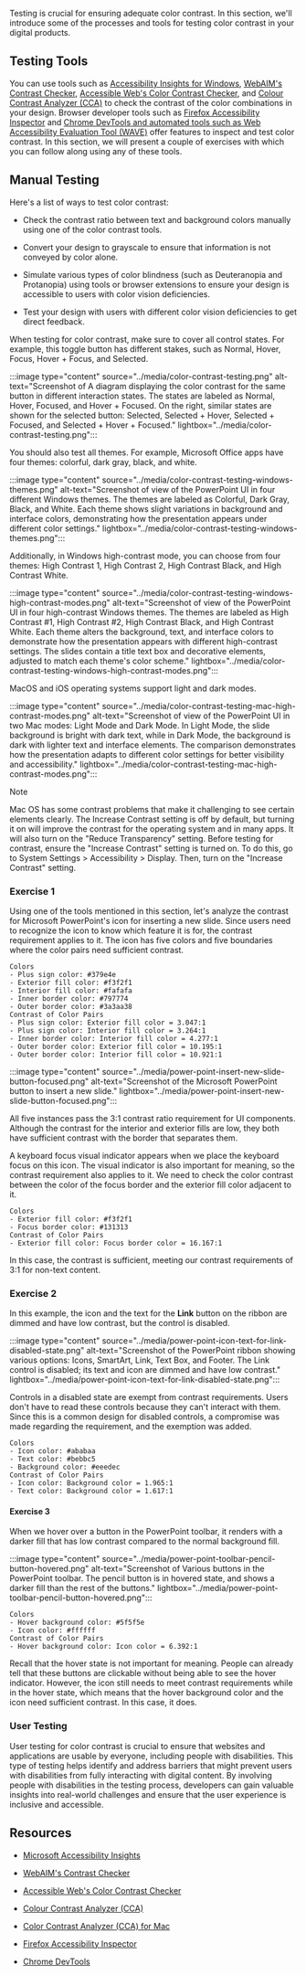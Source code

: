 Testing is crucial for ensuring adequate color contrast. In this section, we'll introduce some of the processes and tools for testing color contrast in your digital products. 

## Testing Tools

You can use tools such as [Accessibility Insights for Windows](https://accessibilityinsights.io/docs/windows/overview/), [WebAIM's Contrast Checker](https://webaim.org/resources/contrastchecker/), [Accessible Web's Color Contrast Checker](https://accessibleweb.com/color-contrast-checker/), and [Colour Contrast Analyzer (CCA)](https://www.tpgi.com/color-contrast-checker/) to check the contrast of the color combinations in your design. Browser developer tools such as [Firefox Accessibility Inspector](https://developer.mozilla.org/en-US/docs/Web/Accessibility/Understanding_WCAG/Perceivable/Color_contrast) and [Chrome DevTools](https://developer.chrome.com/docs/devtools)[ and automated tools such as ](https://developer.chrome.com/docs/devtools)[Web Accessibility Evaluation Tool (WAVE)](https://wave.webaim.org/) offer features to inspect and test color contrast. In this section, we will present a couple of exercises with which you can follow along using any of these tools. 

## Manual Testing

Here's a list of ways to test color contrast:

- Check the contrast ratio between text and background colors manually using one of the color contrast tools.

- Convert your design to grayscale to ensure that information is not conveyed by color alone.

- Simulate various types of color blindness (such as Deuteranopia and Protanopia) using tools or browser extensions to ensure your design is accessible to users with color vision deficiencies.

- Test your design with users with different color vision deficiencies to get direct feedback.

When testing for color contrast, make sure to cover all control states. For example, this toggle button has different stakes, such as Normal, Hover, Focus, Hover + Focus, and Selected. 

:::image type="content" source="../media/color-contrast-testing.png" alt-text="Screenshot of A diagram displaying the color contrast for the  same button in different interaction states. The states are labeled as  Normal, Hover, Focused, and Hover + Focused. On the right, similar states are shown for the selected button: Selected, Selected + Hover,  Selected + Focused, and Selected + Hover + Focused." lightbox="../media/color-contrast-testing.png":::

You should also test all themes. For example, Microsoft Office apps have four themes: colorful, dark gray, black, and white. 

:::image type="content" source="../media/color-contrast-testing-windows-themes.png" alt-text="Screenshot of view of the PowerPoint UI in four different Windows  themes. The themes are labeled as Colorful, Dark Gray, Black, and White. Each theme shows slight variations in background and interface colors, demonstrating how the presentation appears under different color settings." lightbox="../media/color-contrast-testing-windows-themes.png":::

Additionally, in Windows high-contrast mode, you can choose from four themes: High Contrast 1, High Contrast 2, High Contrast Black, and High Contrast White. 

:::image type="content" source="../media/color-contrast-testing-windows-high-contrast-modes.png" alt-text="Screenshot of view of the PowerPoint UI in four high-contrast Windows themes. The themes are labeled as High Contrast #1, High Contrast #2,  High Contrast Black, and High Contrast White. Each theme alters the  background, text, and interface colors to demonstrate how the presentation appears with different high-contrast settings. The slides contain a title text box and decorative elements, adjusted to match each theme's color scheme." lightbox="../media/color-contrast-testing-windows-high-contrast-modes.png":::

MacOS and iOS operating systems support light and dark modes.

:::image type="content" source="../media/color-contrast-testing-mac-high-contrast-modes.png" alt-text="Screenshot of view of the PowerPoint UI in two Mac modes: Light Mode and Dark Mode. In Light Mode, the slide background is bright with dark  text, while in Dark Mode, the background is dark with lighter text and  interface elements. The comparison demonstrates how the presentation adapts to different color settings for better visibility and accessibility." lightbox="../media/color-contrast-testing-mac-high-contrast-modes.png":::

> [!NOTE]
> Mac OS has some contrast problems that make it challenging to see certain elements clearly. The Increase Contrast setting is off by default, but turning it on will improve the contrast for the operating system and in many apps. It will also turn on the "Reduce Transparency" setting. Before testing for contrast, ensure the "Increase Contrast" setting is turned on. To do this, go to System Settings > Accessibility > Display. Then, turn on the "Increase Contrast" setting.

### Exercise 1

Using one of the tools mentioned in this section, let's analyze the contrast for Microsoft PowerPoint's icon for inserting a new slide. Since users need to recognize the icon to know which feature it is for, the contrast requirement applies to it. The icon has five colors and five boundaries where the color pairs need sufficient contrast. 

```
Colors
- Plus sign color: #379e4e
- Exterior fill color: #f3f2f1
- Interior fill color: #fafafa
- Inner border color: #797774
- Outer border color: #3a3aa38
Contrast of Color Pairs
- Plus sign color: Exterior fill color = 3.047:1
- Plus sign color: Interior fill color = 3.264:1
- Inner border color: Interior fill color = 4.277:1
- Outer border color: Exterior fill color = 10.195:1
- Outer border color: Interior fill color = 10.921:1
```

:::image type="content" source="../media/power-point-insert-new-slide-button-focused.png" alt-text="Screenshot of the Microsoft PowerPoint button to insert a new slide." lightbox="../media/power-point-insert-new-slide-button-focused.png":::

All five instances pass the 3:1 contrast ratio requirement for UI components. Although the contrast for the interior and exterior fills are low, they both have sufficient contrast with the border that separates them. 

A keyboard focus visual indicator appears when we place the keyboard focus on this icon. The visual indicator is also important for meaning, so the contrast requirement also applies to it. We need to check the color contrast between the color of the focus border and the exterior fill color adjacent to it.

```
Colors
- Exterior fill color: #f3f2f1
- Focus border color: #131313
Contrast of Color Pairs
- Exterior fill color: Focus border color = 16.167:1
```

In this case, the contrast is sufficient, meeting our contrast requirements of 3:1 for non-text content. 


### Exercise 2

In this example, the icon and the text for the **Link** button on the ribbon are dimmed and have low contrast, but the control is disabled. 

:::image type="content" source="../media/power-point-icon-text-for-link-disabled-state.png" alt-text="Screenshot of the PowerPoint ribbon showing various options: Icons, SmartArt, Link, Text Box, and Footer. The Link control is disabled; its text and icon are dimmed and have low contrast." lightbox="../media/power-point-icon-text-for-link-disabled-state.png":::

Controls in a disabled state are exempt from contrast requirements. Users don't have to read these controls because they can't interact with them. Since this is a common design for disabled controls, a compromise was made regarding the requirement, and the exemption was added.

```
Colors
- Icon color: #ababaa
- Text color: #bebbc5
- Background color: #eeedec
Contrast of Color Pairs
- Icon color: Background color = 1.965:1
- Text color: Background color = 1.617:1
```

#### Exercise 3

When we hover over a button in the PowerPoint toolbar, it renders with a darker fill that has low contrast compared to the normal background fill. 

:::image type="content" source="../media/power-point-toolbar-pencil-button-hovered.png" alt-text="Screenshot of Various buttons in the PowerPoint toolbar. The  pencil button is in hovered state, and shows a darker fill than the rest of  the buttons." lightbox="../media/power-point-toolbar-pencil-button-hovered.png":::

```
Colors
- Hover background color: #5f5f5e
- Icon color: #ffffff
Contrast of Color Pairs
- Hover background color: Icon color = 6.392:1
```

Recall that the hover state is not important for meaning. People can already tell that these buttons are clickable without being able to see the hover indicator. However, the icon still needs to meet contrast requirements while in the hover state, which means that the hover background color and the icon need sufficient contrast. In this case, it does. 

### User Testing

User testing for color contrast is crucial to ensure that websites and applications are usable by everyone, including people with disabilities. This type of testing helps identify and address barriers that might prevent users with disabilities from fully interacting with digital content. By involving people with disabilities in the testing process, developers can gain valuable insights into real-world challenges and ensure that the user experience is inclusive and accessible. 

## Resources 

- [Microsoft Accessibility Insights](https://accessibilityinsights.io/)

- [WebAIM's Contrast Checker](https://webaim.org/resources/contrastchecker/)

- [Accessible Web's Color Contrast Checker](https://accessibleweb.com/color-contrast-checker/)

- [Colour Contrast Analyzer (CCA)](https://developer.paciellogroup.com/resources/contrastanalyser/)

- [Color Contrast Analyzer (CCA) for Mac](https://www.tpgi.com/color-contrast-checker/)

- [Firefox Accessibility Inspector](https://developer.mozilla.org/en-US/docs/Web/Accessibility/Understanding_WCAG/Perceivable/Color_contrast) 

- [Chrome DevTools](https://developer.chrome.com/docs/devtools)

